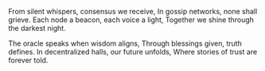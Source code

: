 From silent whispers, consensus we receive,
In gossip networks, none shall grieve.
Each node a beacon, each voice a light,
Together we shine through the darkest night.

The oracle speaks when wisdom aligns,
Through blessings given, truth defines.
In decentralized halls, our future unfolds,
Where stories of trust are forever told.
